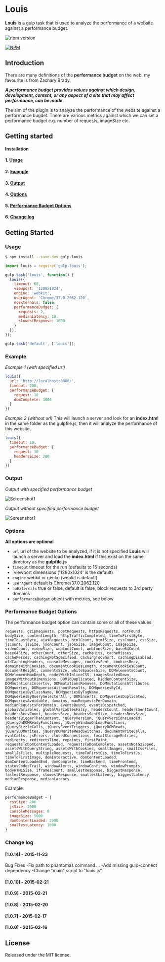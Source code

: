 # Louis

**Louis** is a gulp task that is used to analyze the performance of a website against a performance budget.

[![npm version](https://badge.fury.io/js/gulp-louis.svg)](http://badge.fury.io/js/gulp-louis)

[![NPM](https://nodei.co/npm/gulp-louis.png?downloads=true&downloadRank=true&stars=true)](https://nodei.co/npm/gulp-louis/)

## Introduction

There are many definitions of the **performance budget** on the web, my favourite is from Zachary Brady.

***A performance budget provides values against which design, development, content, or any aspect of a site that may affect performance, can be made.***

The aim of the plugin is to analyze the performance of the website against a performance bugdet. There are various metrics against which we can set a performance budget e.g. number of requests, imageSize etc.


## Getting started


#### Installation
#### 1. [Usage](#usage)
#### 2. [Example](#example)
#### 3. [Output](#output)
#### 4. [Options](#options)
#### 5. [Performance Budget Options](#performance-budget-options)
#### 6. [Change log](#change-log)

## Getting Started


### Usage

```bash
$ npm install --save-dev gulp-louis
```

```js
import louis = require('gulp-louis');

gulp.task('louis', function() {
  louis({
    timeout: 60,
    viewport: '1280x1024',
    engine: 'webkit',
    userAgent: 'Chrome/37.0.2062.120',
    noExternals: false,
    performanceBudget: {
      requests: 2,
      medianLatency: 10,
      slowestResponse: 1000
    }
  });
});

gulp.task('default', ['louis']);
```


### Example

*Example 1 (with specified url)*

```js
louis({
  url: 'http://localhost:8000/',
  timeout: 200,
  performanceBudget: {
    request: 10
    domComplete: 3000
  }
})
```

*Example 2 (without url)*
This will launch a server and look for an **index.html** in the same folder as the gulpfile.js, then it will analyze the performance of this website.

```js
louis({
  timeout: 10,
  performanceBudget: {
    request: 10
    headersSize: 200
  }
})
```

### Output

*Output with specified performance budget*

![Screenshot1](http://oi62.tinypic.com/ay63nn.jpg)

*Output without specified performance budget*

![Screenshot1](http://oi59.tinypic.com/xg9us6.jpg)


### Options

**All options are optional**

* `url` url of the website to be analyzed, if it is not specified **Louis** will launch a server and load the **index.html** if this exist on the same directory as the **gulpfile.js**
* ` timeout ` timeout for the run (defaults to 15 seconds)
* `viewport dimensions ('1280x1024' is the default)
* `engine` webkit or gecko (webkit is default)
* `userAgent` default is Chrome/37.0.2062.120
* `noExternals` true or false, default is false, block requests to 3rd party domains
* `performanceBudget` object with metrics, see below

### Performance Budget Options

The performance budget option can contain some or all of these values:

  ```requests, gzipRequests, postRequests, httpsRequests, notFound, bodySize, contentLength, httpTrafficCompleted, timeToFirstByte, timeToLastByte, ajaxRequests, htmlCount, htmlSize, cssCount, cssSize, jsCount, jsSize, jsonCount, jsonSize, imageCount, imageSize, videoCount, videoSize, webfontCount, webfontSize, base64Count, base64Size, otherCount, otherSize, cacheHits, cacheMisses, cachePasses, cachingNotSpecified, cachingTooShort, cachingDisabled, oldCachingHeaders, consoleMessages, cookiesSent, cookiesRecv, domainsWithCookies, documentCookiesLength, documentCookiesCount, documentHeight, commentsSize, whiteSpacesSize, DOMelementsCount, DOMelementMaxDepth, nodesWithInlineCSS, imagesScaledDown, imagesWithoutDimensions, DOMidDuplicated, hiddenContentSize, DOMmutationsInsertsv, DOMmutationsRemoves, DOMmutationsAttributes, DOMqueries, DOMqueriesWithoutResults, DOMqueriesById, DOMqueriesByClassName, DOMqueriesByTagName, DOMqueriesByQuerySelectorAll , DOMinserts, DOMqueriesDuplicated, DOMqueriesAvoidable, domains, maxRequestsPerDomain, medianRequestsPerDomain, eventsBound, eventsDispatched, globalVariables, globalVariablesFalsy, headersCount, headersSentCount, headersRecvCount, headersSize, headersSentSize, headersRecvSize, headersBiggerThanContent, jQueryVersion, jQueryVersionsLoaded, jQueryOnDOMReadyFunctions, jQueryWindowOnLoadFunctions, jQuerySizzleCalls, jQueryEventTriggers, jQueryDOMReads, jQueryDOMWrites, jQueryDOMWriteReadSwitches, documentWriteCalls, evalCalls, jsErrors, closedConnections, localStorageEntries, redirects, redirectsTime, repaints, firstPaint, requestsToDomContentLoaded, requestsToDomComplete, assetsNotGzipped, assetsWithQueryString, assetsWithCookies, smallImages, smallCssFiles, smallJsFiles, multipleRequests, timeToFirstCss, timeToFirstJs, timeToFirstImage, domInteractive, domContentLoaded, domContentLoadedEnd, domComplete, timeBackend, timeFrontend, statusCodesTrail, windowAlerts, windowConfirms, windowPrompts, bodyHTMLSize, iframesCount, smallestResponse, biggestResponse, fastestResponse, slowestResponse, smallestLatency, biggestLatency, medianResponse, medianLatency```

  Example:
  ```js
  performanceBudget = {
    cssSize: 200
    jsSize: 2000
    consoleMessages: 0
    imageSize: 5000
    domContentLoaded: 2000
    smallestLatency: 1000
  }
  ```           


### Change log
#### [1.0.14] - 2015-11-23
Bug Fixes
-Fix path to phantomas command …
-Add missing gulp-connect dependency
-Change "main" script to "louis.js"

#### [1.0.10] - 2015-02-21
#### [1.0.9] - 2015-02-21
#### [1.0.8] - 2015-02-20
#### [1.0.7] - 2015-02-17
#### [1.0.0] - 2015-02-16


## License

Released under the MIT license.
